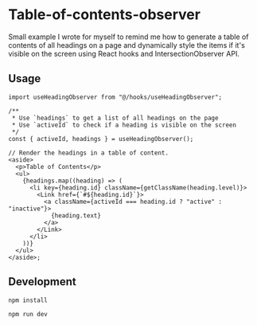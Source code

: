 # Table-of-contents-observer

Small example I wrote for myself to remind me how to generate a table of contents of all headings on a page and dynamically style the items if it's visible on the screen using React hooks and IntersectionObserver API.

## Usage

```tsx
import useHeadingObserver from "@/hooks/useHeadingObserver";

/**
 * Use `headings` to get a list of all headings on the page
 * Use `activeId` to check if a heading is visible on the screen
 */
const { activeId, headings } = useHeadingObserver();

// Render the headings in a table of content.
<aside>
  <p>Table of Contents</p>
  <ul>
    {headings.map((heading) => (
      <li key={heading.id} className={getClassName(heading.level)}>
        <Link href={`#${heading.id}`}>
          <a className={activeId === heading.id ? "active" : "inactive"}>
            {heading.text}
          </a>
        </Link>
      </li>
    ))}
  </ul>
</aside>;
```

## Development

```bash
npm install

npm run dev
```
